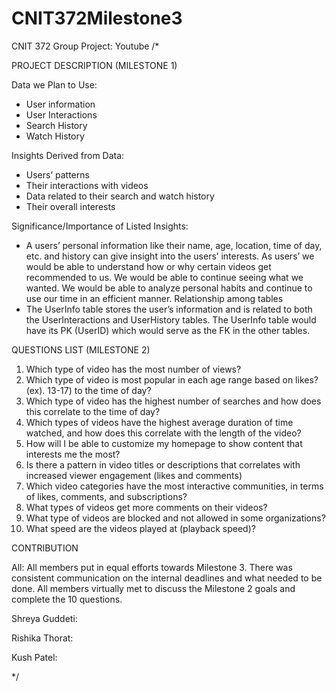 # CNIT372Milestone3
CNIT 372 Group Project: Youtube
/*

PROJECT DESCRIPTION (MILESTONE 1)

Data we Plan to Use:
- User information
- User Interactions
- Search History
- Watch History

Insights Derived from Data:
- Users’ patterns
- Their interactions with videos
- Data related to their search and watch history
- Their overall interests

Significance/Importance of Listed Insights:
- A users’ personal information like their name, age, location, time of day, etc. and history can give insight into the users’ interests. As users’ we would be able to understand how or why certain videos get recommended to us. We would be able to continue seeing what we wanted. We would be able to analyze personal habits and continue to use our time in an efficient manner. 
Relationship among tables
- The UserInfo table stores the user’s information and is related to both the UserInteractions and UserHistory tables. The UserInfo table would have its PK (UserID)  which would serve as the FK in the other tables.

QUESTIONS LIST (MILESTONE 2)
1. Which type of video has the most number of views?
2. Which type of video is most popular in each age range based on likes? (ex). 13-17)
to the time of day?
3. Which type of video has the highest number of searches and how does this correlate to the time of day?
4. Which types of videos have the highest average duration of time watched, and how does this correlate with the length of the video?
5. How will I be able to customize my homepage to show content that interests me the most?
6. Is there a pattern in video titles or descriptions that correlates with increased viewer engagement (likes and comments)
7. Which video categories have the most interactive communities, in terms of likes, comments, and subscriptions?
8. What types of videos get more comments on their videos?
9. What type of videos are blocked and not allowed in some organizations?
10. What speed are the videos played at (playback speed)?

CONTRIBUTION

All: All members put in equal efforts towards Milestone 3. There was consistent communication on the internal deadlines and what needed to be done. All members virtually met to discuss the Milestone 2 goals and complete the 10 questions. 

Shreya Guddeti: 

Rishika Thorat:

Kush Patel: 

*/
